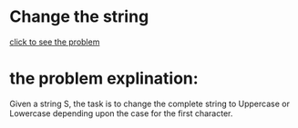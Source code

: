 # Change the string



[click to see the problem](https://practice.geeksforgeeks.org/problems/change-the-string3541/1?page=1&category=Strings&difficulty=Basic&status=unsolved&sortBy=submissions)



 # the problem explination:
  Given a string S, the task is to change the complete string to Uppercase or Lowercase depending upon the case for the first character.



 